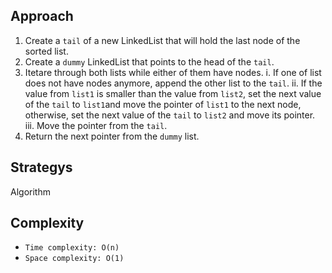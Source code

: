 ## Approach

1. Create a `tail` of a new LinkedList that will hold the last node of the sorted list.
2. Create a `dummy` LinkedList that points to the head of the `tail`.
3. Itetare through both lists while either of them have nodes.
   i. If one of list does not have nodes anymore, append the other list to the `tail`.
   ii. If the value from `list1` is smaller than the value from `list2`, set the next value of the `tail` to `list1`and move the pointer of `list1` to the next node, otherwise, set the next value of the `tail` to `list2` and move its pointer.
   iii. Move the pointer from the `tail`.
4. Return the next pointer from the `dummy` list.

## Strategys

Algorithm

## Complexity

- `Time complexity: O(n)`
- `Space complexity: O(1)`
